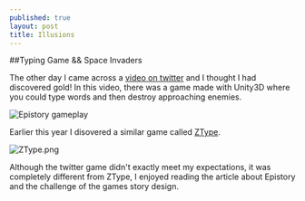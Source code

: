 ```yaml
---
published: true
layout: post
title: Illusions
---
```


##Typing Game && Space Invaders

The other day I came across a [video on twitter](http://madewith.unity.com/stories/finding-voice-epistory-1) and I thought I had discovered gold! In this video, there was a game made with Unity3D where you could type words and then destroy approaching enemies.

![Epistory gameplay]({{site.baseurl}}/images/Epistory.png)

Earlier this year I disovered a similar game called [ZType](http://zty.pe/).

![ZType.png]({{site.baseurl}}/images/ZType.png)

Although the twitter game didn't exactly meet my expectations, it was completely different from ZType, I enjoyed reading the article about Epistory and the challenge of the games story design.
